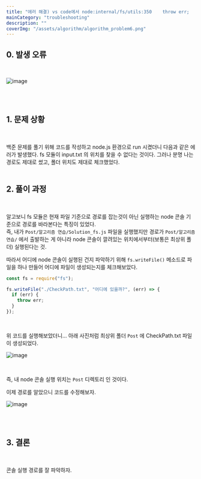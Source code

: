 ```yaml
---
title: "에러 해결) vs code에서 node:internal/fs/utils:350    throw err;    ^Error: ENOENT: no such file or directory, open './input.txt' 에러 발생 시"
mainCategory: "troubleshooting"
description: ""
coverImg: "/assets/algorithm/algorithm_problem6.png"
---
```


## 0\. 발생 오류
<br/>

![image](/assets/troubleshooting/1.png)

<br/>
<br/>

## 1\. 문제 상황
<br/>

백준 문제를 풀기 위해 코드를 작성하고 node.js 환경으로 run 시켰더니 다음과 같은 에러가 발생했다. fs 모듈이 input.txt 의 위치를 찾을 수 없다는 것이다. 그러나 분명 나는 경로도 제대로 썼고, 폴더 위치도 제대로 체크했었다.
<br/>
<br/>

## 2\. 풀이 과정
<br/>

알고보니 fs 모듈은 현재 파일 기준으로 경로를 잡는것이 아닌 실행하는 node 콘솔 기준으로 경로를 바라본다는 특징이 있었다.  
즉, 내가 `Post/알고리즘 연습/Solution_fs.js` 파일을 실행했지만 경로가 `Post/알고리즘 연습/` 에서 출발하는 게 아니라 node 콘솔이 깔려있는 위치에서부터(보통은 최상위 폴더) 실행된다는 것.
<br/>

따라서 어디에 node 콘솔이 실행된 건지 파악하기 위해 `fs.writeFile()` 메소드로 파일을 하나 만들어 어디에 파일이 생성되는지를 체크해보았다.
<br/>

```js
const fs = require("fs");

fs.writeFile("./CheckPath.txt", "어디에 있을까?", (err) => {
  if (err) {
    throw err;
  }
});
```
<br/>

위 코드를 실행해보았더니... 아래 사진처럼 최상위 폴더 `Post` 에 CheckPath.txt 파일이 생성되었다.
<br/>

![image](/assets/troubleshooting/1_1.png)

<br/>

즉, 내 node 콘솔 실행 위치는 `Post` 디렉토리 인 것이다.
<br/>

이제 경로를 알았으니 코드를 수정해보자.
<br/>

![image](/assets/troubleshooting/1_2.png)

<br/>
<br/>

## 3\. 결론
<br/>

콘솔 실행 경로를 잘 파악하자.